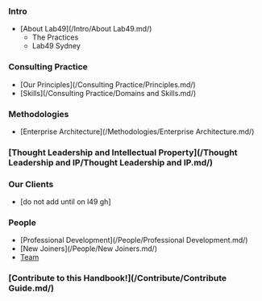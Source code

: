 ### Intro
* [About Lab49](/Intro/About Lab49.md/)
  * The Practices
  * Lab49 Sydney
 
### Consulting Practice
* [Our Principles](/Consulting Practice/Principles.md/)
* [Skills](/Consulting Practice/Domains and Skills.md/)
 
### Methodologies
* [Enterprise Architecture](/Methodologies/Enterprise Architecture.md/)

### [Thought Leadership and Intellectual Property](/Thought Leadership and IP/Thought Leadership and IP.md/)

### Our Clients
* [do not add until on l49 gh]

### People
* [Professional Development](/People/Professional Development.md/)
* [New Joiners](/People/New Joiners.md/)
* [Team](/People/Team.md/)

### [Contribute to this Handbook!](/Contribute/Contribute Guide.md/)
